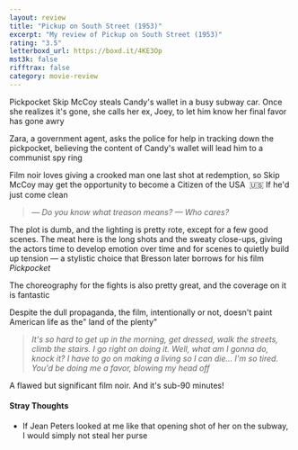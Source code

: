```yaml
---
layout: review
title: "Pickup on South Street (1953)"
excerpt: "My review of Pickup on South Street (1953)"
rating: "3.5"
letterboxd_url: https://boxd.it/4KE3Op
mst3k: false
rifftrax: false
category: movie-review
---
```


Pickpocket Skip McCoy steals Candy's wallet in a busy subway car. Once she realizes it's gone, she calls her ex, Joey, to let him know her final favor has gone awry

Zara, a government agent, asks the police for help in tracking down the pickpocket, believing the content of Candy's wallet will lead him to a communist spy ring

Film noir loves giving a crooked man one last shot at redemption, so Skip McCoy may get the opportunity to become a Citizen of the USA  🇺🇸 If he'd just come clean

<blockquote><i>— Do you know what treason means?
</i><i>— Who cares?</i></blockquote>The plot is dumb, and the lighting is pretty rote, except for a few good scenes. The meat here is the long shots and the sweaty close-ups, giving the actors time to develop emotion over time and for scenes to quietly build up tension — a stylistic choice that Bresson later borrows for his film <i>Pickpocket</i>

The choreography for the fights is also pretty great, and the coverage on it is fantastic

Despite the dull propaganda, the film, intentionally or not, doesn't paint American life as the" land of the plenty"

<blockquote><i>It's so hard to get up in the morning, get dressed, walk the streets, climb the stairs. I go right on doing it. Well, what am I gonna do, knock it? I have to go on making a living so I can die... I'm so tired. You'd be doing me a favor, blowing my head off</i></blockquote>A flawed but significant film noir. And it's sub-90 minutes!

#### Stray Thoughts

- If Jean Peters looked at me like that opening shot of her on the subway, I would simply not steal her purse
